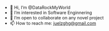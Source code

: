 - 👋 Hi, I’m @DataRockMyWorld
- 👀 I’m interested in Software Enginnering
- 💞️ I’m open to collaborate on any novel project
- 📫 How to reach me: juelzghg@gmail.com

<!---
DataRockMyWorld/DataRockMyWorld is a ✨ special ✨ repository because its `README.md` (this file) appears on your GitHub profile.
You can click the Preview link to take a look at your changes.
--->
